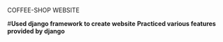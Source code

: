 COFFEE-SHOP WEBSITE
<a href="http://127.0.0.1:8000/"> </a>

#**Used django framework to create website**
**Practiced various features provided by django**
